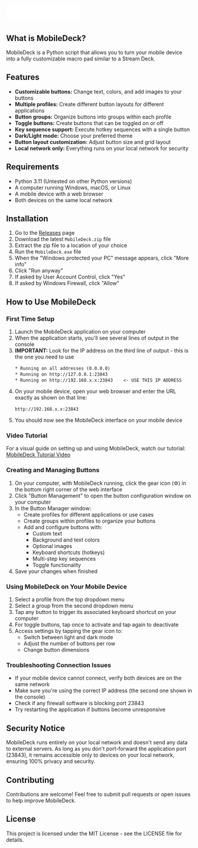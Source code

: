 # ![MobileDeck Logo](assets/MDDark.png)

## What is MobileDeck?
MobileDeck is a Python script that allows you to turn your mobile device into a fully customizable macro pad similar to a Stream Deck.

## Features
- **Customizable buttons:** Change text, colors, and add images to your buttons
- **Multiple profiles:** Create different button layouts for different applications
- **Button groups:** Organize buttons into groups within each profile
- **Toggle buttons:** Create buttons that can be toggled on or off
- **Key sequence support:** Execute hotkey sequences with a single button
- **Dark/Light mode:** Choose your preferred theme
- **Button layout customization:** Adjust button size and grid layout
- **Local network only:** Everything runs on your local network for security

## Requirements
- Python 3.11 (Untested on other Python versions)
- A computer running Windows, macOS, or Linux
- A mobile device with a web browser
- Both devices on the same local network

## Installation

1. Go to the [Releases](https://github.com/DolfinoPlays/Mobile-Deck/releases) page
2. Download the latest `MobileDeck.zip` file
3. Extract the zip file to a location of your choice
4. Run the `MobileDeck.exe` file
5. When the "Windows protected your PC" message appears, click "More info"
6. Click "Run anyway"
7. If asked by User Account Control, click "Yes"
8. If asked by Windows Firewall, click "Allow"

## How to Use MobileDeck

### First Time Setup

1. Launch the MobileDeck application on your computer
2. When the application starts, you'll see several lines of output in the console
3. **IMPORTANT:** Look for the IP address on the third line of output - this is the one you need to use
   ```
   * Running on all addresses (0.0.0.0)
   * Running on http://127.0.0.1:23843
   * Running on http://192.168.x.x:23843    <- USE THIS IP ADDRESS
   ```
4. On your mobile device, open your web browser and enter the URL exactly as shown on that line:
   ```
   http://192.168.x.x:23843
   ```
5. You should now see the MobileDeck interface on your mobile device

### Video Tutorial

For a visual guide on setting up and using MobileDeck, watch our tutorial:
[MobileDeck Tutorial Video](https://youtu.be/02BznyBX8aw)

### Creating and Managing Buttons

1. On your computer, with MobileDeck running, click the gear icon (⚙️) in the bottom right corner of the web interface
2. Click "Button Management" to open the button configuration window on your computer
3. In the Button Manager window:
   - Create profiles for different applications or use cases
   - Create groups within profiles to organize your buttons
   - Add and configure buttons with:
     - Custom text
     - Background and text colors
     - Optional images
     - Keyboard shortcuts (hotkeys)
     - Multi-step key sequences
     - Toggle functionality
4. Save your changes when finished

### Using MobileDeck on Your Mobile Device

1. Select a profile from the top dropdown menu
2. Select a group from the second dropdown menu
3. Tap any button to trigger its associated keyboard shortcut on your computer
4. For toggle buttons, tap once to activate and tap again to deactivate
5. Access settings by tapping the gear icon to:
   - Switch between light and dark mode
   - Adjust the number of buttons per row
   - Change button dimensions

### Troubleshooting Connection Issues

- If your mobile device cannot connect, verify both devices are on the same network
- Make sure you're using the correct IP address (the second one shown in the console)
- Check if any firewall software is blocking port 23843
- Try restarting the application if buttons become unresponsive

## Security Notice

MobileDeck runs entirely on your local network and doesn't send any data to external servers. As long as you don't port-forward the application port (23843), it remains accessible only to devices on your local network, ensuring 100% privacy and security.

## Contributing

Contributions are welcome! Feel free to submit pull requests or open issues to help improve MobileDeck.

## License

This project is licensed under the MIT License - see the LICENSE file for details.
